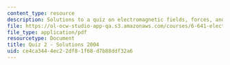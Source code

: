 ```yaml
---
content_type: resource
description: Solutions to a quiz on electromagnetic fields, forces, and motion.
file: https://ol-ocw-studio-app-qa.s3.amazonaws.com/courses/6-641-electromagnetic-fields-forces-and-motion-spring-2005/ce4ca3444ec22df81f68d7b88ddf32a6_quiz2_solution.pdf
file_type: application/pdf
resourcetype: Document
title: Quiz 2 - Solutions 2004
uid: ce4ca344-4ec2-2df8-1f68-d7b88ddf32a6
---
```

